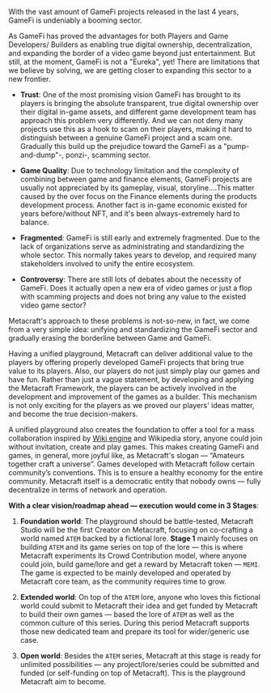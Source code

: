 With the vast amount of GameFi projects released in the last 4 years, GameFi is undeniably a booming sector.

As GameFi has proved the advantages for both Players and Game Developers/ Builders as enabling true digital ownership, decentralization, and expanding the border of a video game beyond just entertainment. But still, at the moment, GameFi is not a "Eureka", yet! There are limitations that we believe by solving, we are getting closer to expanding this sector to a new frontier.

- **Trust**: One of the most promising vision GameFi has brought to its players is bringing the absolute transparent, true digital ownership over their digital in-game assets, and different game development team has approach this problem very differently. And we can not deny many projects use this as a hook to scam on their players, making it hard to distinguish between a genuine GameFi project and a scam one. Gradually this build up the prejudice toward the GameFi as a "pump-and-dump"-, ponzi-, scamming sector.

- **Game Quality**: Due to technology limitation and the complexity of combining between game and finance elements, GameFi projects are usually not appreciated by its gameplay, visual, storyline....This matter caused by the over focus on the Finance elements during the products development process. Another fact is in-game economic existed for years before/without NFT, and it's been always-extremely hard to balance.

- **Fragmented**: GameFi is still early and extremely fragmented. Due to the lack of organizations serve as administrating and standardizing the whole sector. This normally takes years to develop, and required many stakeholders involved to unify the entire ecosystem.

- **Controversy**: There are still lots of debates about the necessity of GameFi. Does it actually open a new era of video games or just a flop with scamming projects and does not bring any value to the existed video game sector?

Metacraft's approach to these problems is not-so-new, in fact, we come from a very simple idea: unifying and standardizing the GameFi sector and gradually erasing the borderline between Game and GameFi.

Having a unified playground, Metacraft can deliver additional value to the players by offering properly developed GameFi projects that bring true value to its players. Also, our players do not just simply play our games and have fun. Rather than just a vague statement, by developing and applying the Metacraft Framework, the players can be actively involved in the development and improvement of the games as a builder. This mechanism is not only exciting for the players as we proved our players' ideas matter, and become the true decision-makers.

A unified playground also creates the foundation to offer a tool for a mass collaboration inspired by [Wiki engine](https://en.wikipedia.org/wiki/Wiki_software) and Wikipedia story, anyone could join without invitation, create and play games. This makes creating GameFi and games, in general, more joyful like, as Metacraft's slogan — “Amateurs together craft a universe”. Games developed with Metacraft follow certain community’s conventions. This is to ensure a healthy economy for the entire community. Metacraft itself is a democratic entity that nobody owns — fully decentralize in terms of network and operation.

**With a clear vision/roadmap ahead — execution would come in 3 Stages**:

1. **Foundation world**: The playground should be battle-tested, Metacraft Studio will be the first Creator on Metacraft, focusing on co-crafting a world named `ATEM` backed by a fictional lore. **Stage 1** mainly focuses on building `ATEM` and its game series on top of the lore — this is where Metacraft experiments its Crowd Contribution model, where anyone could join, build game/lore and get a reward by Metacraft token — `MEMI`. The game is expected to be mainly developed and operated by Metacraft core team, as the community requires time to grow.

2. **Extended world**: On top of the `ATEM` lore, anyone who loves this fictional world could submit to Metacraft their idea and get funded by Metacraft to build their own games — based the lore of `ATEM` as well as the common culture of this series. During this period Metacraft supports those new dedicated team and prepare its tool for wider/generic use case.

3. **Open world**: Besides the `ATEM` series, Metacraft at this stage is ready for unlimited possibilities — any project/lore/series could be submitted and funded (or self-funding on top of Metacraft). This is the playground Metacraft aim to become.
